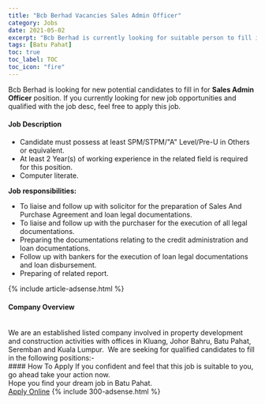 ```yaml
---
title: "Bcb Berhad Vacancies Sales Admin Officer" 
category: Jobs 
date: 2021-05-02 
excerpt: "Bcb Berhad is currently looking for suitable person to fill in the Sales Admin Officer which based in Batu Pahat" 
tags: [Batu Pahat] 
toc: true 
toc_label: TOC 
toc_icon: "fire" 
--- 
```


<p>Bcb Berhad is looking for new potential candidates to fill in for <b>Sales Admin Officer</b> position. If you currently looking for new job opportunities and qualified with the job desc, feel free to apply this job.
</p><div><div><h4>Job Description</h4></div><div><div><span><div><ul><li>Candidate must possess at least SPM/STPM/"A" Level/Pre-U in Others or equivalent.</li><li>At least 2&#160;Year(s) of working experience in the related field is required for this position.</li><li>Computer literate.</li></ul><p><strong>Job responsibilities:</strong></p><ul><li>To liaise and follow up with solicitor for the preparation of Sales And Purchase Agreement and loan legal documentations.</li><li>To liaise and follow up with the purchaser for the execution of all legal documentations.</li><li>Preparing the documentations relating to the credit administration and loan documentations.</li><li>Follow up with bankers for the execution of loan legal documentations and loan disbursement.</li><li>Preparing of related report.</li></ul></div></span></div></div></div> 
{% include article-adsense.html %} 
<div><div><h4>Company Overview</h4></div><div><div><span><div><div>&#160;
<div>We are an established listed company involved in property development and construction activities with offices in Kluang, Johor Bahru, Batu Pahat, Seremban and Kuala Lumpur.&#160; We are seeking for qualified candidates to fill in the following positions:-</div>
</div></div></span></div></div></div> 
#### How To Apply 
If you confident and feel that this job is suitable to you, go ahead take your action now. <br/> 
Hope you find your dream job in Batu Pahat. <br/> 
<a href="https://www.jobstreet.com.my/en/job/sales-admin-officer-4553904?jobId=jobstreet-my-job-4553904&" class="btn btn--info" target="_blank" rel="nofollow noopenner">Apply Online</a> 
{% include 300-adsense.html %} 